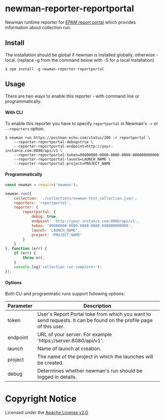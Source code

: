 # newman-reporter-reportportal
Newman runtime reporter for [EPAM report portal](https://github.com/reportportal/reportportal) which provides information about collection run.

## Install

The installation should be global if newman is installed globally, otherwise - local. (replace -g from the command below with -S for a local installation)

```console
$ npm install -g newman-reporter-reportportal
```

## Usage
There are two ways to enable this reporter - with command line or programmatically.

#### With CLI
To enable this reporter you have to specify `reportportal` in Newman's `-r` or `--reporters` option.

```console
$ newman run https://postman-echo.com/status/200 -r reportportal \
    --reporter-reportportal-debug=true \
    --reporter-reportportal-endpoint=http://your-instance.com:8080/api/v1 \
    --reporter-reportportal-token=00000000-0000-0000-0000-000000000000
    --reporter-reportportal-launch=LAUNCH_NAME \
    --reporter-reportportal-project=PROJECT_NAME
```

#### Programmatically

```javascript
const newman = require('newman');

newman.run({
    collection: './collections/newman-test_collection.json',
    reporters: 'reportportal',
    reporter: {
        reportportal: {
            debug: true,
            endpoint: 'http://your-instance.com:8080/api/v1',
            token: '00000000-0000-0000-0000-000000000000',
            launch: 'LAUNCH_NAME',
            project: 'PROJECT_NAME'
        }
    }
}, function (err) {
    if (err) {
        throw err;
    }
    console.log('collection run complete!');
});
```

#### Options

Both CLI and programmatic runs support following options:

Parameter | Description
--------- | -----------
token     | User's Report Portal toke from which you want to send requests. It can be found on the profile page of this user.
endpoint  | URL of your server. For example 'https://server:8080/api/v1'.
launch    | Name of launch at creation.
project   | The name of the project in which the launches will be created.
debug     | Determines whether newman's run should be logged in details.

# Copyright Notice

Licensed under the [Apache License v2.0](LICENSE)
